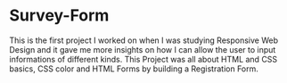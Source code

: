 # Survey-Form
This is the first project I worked on when I was studying Responsive Web Design and it gave me more insights on how I can allow the user to input informations of different kinds. This Project was all about HTML and CSS basics, CSS color and HTML Forms by building a Registration Form.
